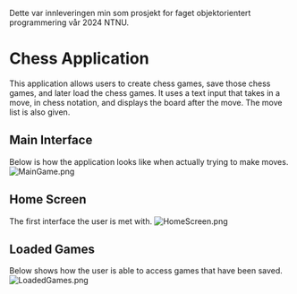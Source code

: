 Dette var innleveringen min som prosjekt for faget objektorientert programmering vår 2024 NTNU.
# Chess Application
This application allows users to create chess games, save those chess games, and later load the chess games.
It uses a text input that takes in a move, in chess notation, and displays the board after the move. The move list is also given. 

## Main Interface
Below is how the application looks like when actually trying to make moves.
![MainGame.png](MainGame.png)

## Home Screen
The first interface the user is met with.
![HomeScreen.png](Homescreen.png)

## Loaded Games
Below shows how the user is able to access games that have been saved.
![LoadedGames.png](LoadedGames.png)

